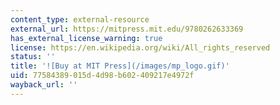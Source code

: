 ```yaml
---
content_type: external-resource
external_url: https://mitpress.mit.edu/9780262633369
has_external_license_warning: true
license: https://en.wikipedia.org/wiki/All_rights_reserved
status: ''
title: '![Buy at MIT Press](/images/mp_logo.gif)'
uid: 77584389-015d-4d98-b602-409217e4972f
wayback_url: ''
---
```

